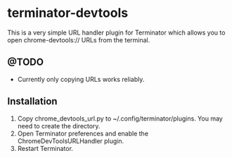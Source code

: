 # terminator-devtools

This is a very simple URL handler plugin for Terminator which allows you to open chrome-devtools:// URLs from the terminal.

## @TODO

- Currently only copying URLs works reliably.

## Installation

1. Copy chrome_devtools_url.py to ~/.config/terminator/plugins. You may need to create the directory.
2. Open Terminator preferences and enable the ChromeDevToolsURLHandler plugin.
3. Restart Terminator.
